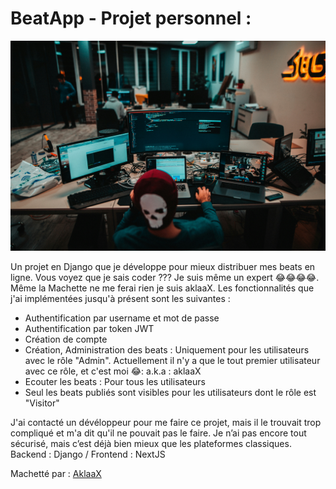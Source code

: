 # BeatApp - Projet personnel :
![BeatApp Logo](background.jpg)

Un projet en Django que je développe pour mieux distribuer mes beats en ligne. Vous voyez que je sais coder ??? Je suis même un expert 😂😂😂😂.
Même la Machette ne me ferai rien je suis aklaaX.
Les fonctionnalités que j'ai implémentées jusqu'à présent sont les suivantes :
- Authentification par username et mot de passe
- Authentification par token JWT
- Création de compte
- Création, Administration des beats : Uniquement pour les utilisateurs  avec le rôle "Admin". Actuellement il n'y a que le tout premier utilisateur avec ce rôle, et c'est moi 😂: a.k.a : aklaaX
- Ecouter les beats : Pour tous les utilisateurs
- Seul les beats publiés sont visibles pour les utilisateurs dont le rôle est "Visitor"

J'ai contacté un dévéloppeur pour me faire ce projet, mais il le trouvait trop compliqué et m'a dit qu'il ne pouvait pas le faire.
Je n’ai pas encore tout sécurisé, mais c’est déjà bien mieux que les plateformes classiques.  
Backend : Django / Frontend : NextJS

Machetté par : [AklaaX](https://github.com/AklaaX)